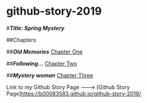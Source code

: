 # github-story-2019

#**_Title: Spring Mystery_**

##Chapters

##**_Old Memories_**
[Chapter One](Chapter01.md)

##**_Following..._**
[Chapter Two](Chapter02.md)

##**_Mystery woman_**
[Chapter Three](Chapter03.md)

Link to my Github Story Page ---> [Github Story Page]https://b00083583.github.io/github-story-2019/
